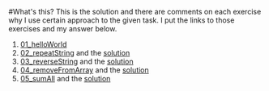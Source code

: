 #What's this?
This is the solution and there are comments on each exercise why I use certain approach to the given task.
I put the links to those exercises and my answer below.

1. [01_helloWorld](https://github.com/TheOdinProject/javascript-exercises/tree/main/01_helloWorld)
2. [02_repeatString](https://github.com/TheOdinProject/javascript-exercises/tree/main/02_repeatString) and the [solution](02_repeatString.js)
3. [03_reverseString](https://github.com/TheOdinProject/javascript-exercises/tree/main/03_reverseString) and the [solution](03_reverseString.js) 
4. [04_removeFromArray](https://github.com/TheOdinProject/javascript-exercises/tree/main/04_removeFromArray) and the [solution](04_removeFromArray.js)
5. [05_sumAll](https://github.com/TheOdinProject/javascript-exercises/tree/main/05_sumAll) and the [solution](05_sumAll.js)